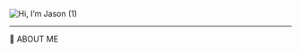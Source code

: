 ![Hi, I’m Jason (1)](https://github.com/jasonholm81/jasonholm81/assets/60799980/a2b9e0e5-68e8-4bad-acb9-9b5790ae398d)

---

:slightly_smiling_face: ABOUT ME
<!--
**jasonholm81/jasonholm81** is a ✨ _special_ ✨ repository because its `README.md` (this file) appears on your GitHub profile.

Here are some ideas to get you started:

- 🔭 I’m currently working on ...
- 🌱 I’m currently learning ...
- 👯 I’m looking to collaborate on ...
- 🤔 I’m looking for help with ...
- 💬 Ask me about ...
- 📫 How to reach me: ...
- 😄 Pronouns: ...
- ⚡ Fun fact: ...
-->
